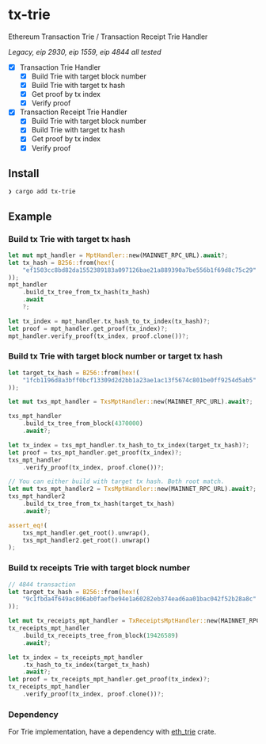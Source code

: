 # tx-trie

Ethereum Transaction Trie / Transaction Receipt Trie Handler

_Legacy, eip 2930, eip 1559, eip 4844 all tested_

- [x] Transaction Trie Handler
  - [x] Build Trie with target block number
  - [x] Build Trie with target tx hash
  - [x] Get proof by tx index
  - [x] Verify proof
- [x] Transaction Receipt Trie Handler
  - [x] Build Trie with target block number
  - [x] Build Trie with target tx hash
  - [x] Get proof by tx index
  - [x] Verify proof

## Install

```bash
❯ cargo add tx-trie
```

## Example

### Build tx Trie with target tx hash

```rust
let mut mpt_handler = MptHandler::new(MAINNET_RPC_URL).await?;
let tx_hash = B256::from(hex!(
    "ef1503cc8bd82da1552389183a097126bae21a889390a7be556b1f69d8c75c29"
));
mpt_handler
    .build_tx_tree_from_tx_hash(tx_hash)
    .await
    ?;

let tx_index = mpt_handler.tx_hash_to_tx_index(tx_hash)?;
let proof = mpt_handler.get_proof(tx_index)?;
mpt_handler.verify_proof(tx_index, proof.clone())?;
```

### Build tx Trie with target block number or target tx hash

```rust
let target_tx_hash = B256::from(hex!(
    "1fcb1196d8a3bff0bcf13309d2d2bb1a23ae1ac13f5674c801be0ff9254d5ab5"
));

let mut txs_mpt_handler = TxsMptHandler::new(MAINNET_RPC_URL).await?;

txs_mpt_handler
    .build_tx_tree_from_block(4370000)
    .await?;

let tx_index = txs_mpt_handler.tx_hash_to_tx_index(target_tx_hash)?;
let proof = txs_mpt_handler.get_proof(tx_index)?;
txs_mpt_handler
    .verify_proof(tx_index, proof.clone())?;

// You can either build with target tx hash. Both root match.
let mut txs_mpt_handler2 = TxsMptHandler::new(MAINNET_RPC_URL).await?;
txs_mpt_handler2
    .build_tx_tree_from_tx_hash(target_tx_hash)
    .await?;

assert_eq!(
    txs_mpt_handler.get_root().unwrap(),
    txs_mpt_handler2.get_root().unwrap()
);
```

### Build tx receipts Trie with target block number

```rust
// 4844 transaction
let target_tx_hash = B256::from(hex!(
    "9c1fbda4f649ac806ab0faefbe94e1a60282eb374ead6aa01bac042f52b28a8c"
));

let mut tx_receipts_mpt_handler = TxReceiptsMptHandler::new(MAINNET_RPC_URL).await?;
tx_receipts_mpt_handler
    .build_tx_receipts_tree_from_block(19426589)
    .await?;

let tx_index = tx_receipts_mpt_handler
    .tx_hash_to_tx_index(target_tx_hash)
    .await?;
let proof = tx_receipts_mpt_handler.get_proof(tx_index)?;
tx_receipts_mpt_handler
    .verify_proof(tx_index, proof.clone())?;
```

### Dependency

For Trie implementation, have a dependency with [eth_trie](https://crates.io/crates/eth_trie) crate.
